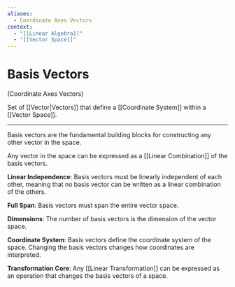```yaml
---
aliases:
  - Coordinate Axes Vectors
context:
  - "[[Linear Algebra]]"
  - "[[Vector Space]]"
---
```


# Basis Vectors

(Coordinate Axes Vectors)

Set of [[Vector|Vectors]] that define a [[Coordinate System]] within a [[Vector Space]].

---

Basis vectors are the fundamental building blocks for constructing any other vector in the space.

Any vector in the space can be expressed as a [[Linear Combination]] of the basis vectors.

**Linear Independence**: Basis vectors must be linearly independent of each other, meaning that no basis vector can be written as a linear combination of the others.

**Full Span**: Basis vectors must span the entire vector space.

**Dimensions**: The number of basis vectors is the dimension of the vector space.

**Coordinate System**: Basis vectors define the coordinate system of the space. Changing the basis vectors changes how coordinates are interpreted.

**Transformation Core**: Any [[Linear Transformation]] can be expressed as an operation that changes the basis vectors of a space.
